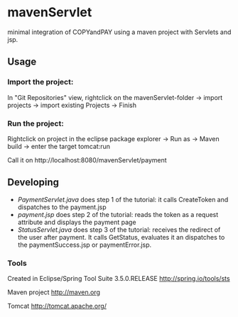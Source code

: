 # mavenServlet

minimal integration of COPYandPAY using a maven project with Servlets and jsp.

## Usage

### Import the project: 

In "Git Repositories" view, rightclick on the mavenServlet-folder -> import projects -> import existing Projects -> Finish

### Run the project:

Rightclick on project in the eclipse package explorer -> Run as -> Maven build -> enter the target tomcat:run 

Call it on http://localhost:8080/mavenServlet/payment

## Developing

* *PaymentServlet.java* does step 1 of the tutorial: it calls CreateToken and dispatches to the payment.jsp
* *payment.jsp* does step 2 of the tutorial: reads the token as a request attribute and displays the payment page
* *StatusServlet.java* does step 3 of the tutorial: receives the redirect of the user after payment. It calls GetStatus, evaluates it an dispatches to the paymentSuccess.jsp or paymentError.jsp.

### Tools

Created in Eclipse/Spring Tool Suite 3.5.0.RELEASE http://spring.io/tools/sts

Maven project http://maven.org

Tomcat http://tomcat.apache.org/